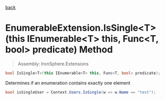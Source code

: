 ﻿

[back](/IronSphere.Extensions/types/EnumerableExtension)

# EnumerableExtension.IsSingle&lt;T&gt;(this IEnumerable&lt;T&gt; this, Func&lt;T, bool&gt; predicate) Method

> Assembly: IronSphere.Extensions

```csharp
bool IsSingle<T>(this IEnumerable<T> this, Func<T, bool> predicate);
```

Determines if an enumeration contains exactly one element

```csharp
bool isSingleUser = Context.Users.IsSingle(w => w.Name == "test");
``` 